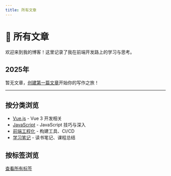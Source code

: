 ```yaml
---
title: 所有文章
---
```


# 📝 所有文章

欢迎来到我的博客！这里记录了我在前端开发路上的学习与思考。

## 2025年

暂无文章，[创建第一篇文章](./my-first-post.md)开始你的写作之旅！

---

## 按分类浏览

- [Vue.js](/posts/categories/vue) - Vue 3 开发相关
- [JavaScript](/posts/categories/javascript) - JavaScript 技巧与深入
- [前端工程化](/posts/categories/engineering) - 构建工具、CI/CD
- [学习笔记](/posts/categories/notes) - 读书笔记、课程总结

## 按标签浏览

[查看所有标签](/tags)